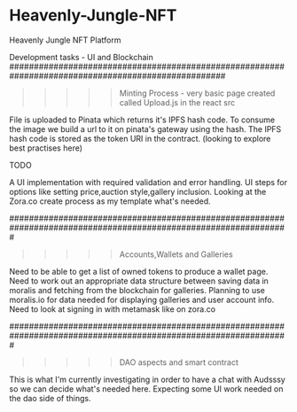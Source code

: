 # Heavenly-Jungle-NFT
Heavenly Jungle NFT Platform

Development tasks - UI and Blockchain 
####################################################################################################

>>>>>   Minting Process - very basic page created called Upload.js in the react src

File is uploaded to Pinata which returns it's IPFS hash code.
To consume the image we build a url to it on pinata's gateway using the hash.
The IPFS hash code is stored as the token URI in the contract. (looking to explore best practises here)

TODO

A UI implementation with required validation and error handling.
UI steps for options like setting price,auction style,gallery inclusion. Looking at the Zora.co create process as my template what's needed.

#################################################################################################################

>>>>>  Accounts,Wallets and Galleries
   
Need to be able to get a list of owned tokens to produce a wallet page.
Need to work out an appropriate data structure between saving data in moralis and fetching from the blockchain for galleries.
Planning to use moralis.io for data needed for displaying galleries and user account info.
Need to look at signing in with metamask like on zora.co

#################################################################################################################
>>>>>  DAO aspects and smart contract

This is what I'm currently investigating in order to have a chat with Audsssy so we can decide what's needed here.
Expecting some UI work needed on the dao side of things.
